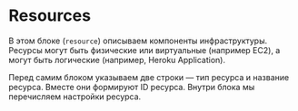 # Resources

В этом блоке (`resource`) описываем компоненты инфраструктуры. Ресурсы могут быть физические или виртуальные (например EC2), а могут быть логические (например, Heroku Application).

Перед самим блоком указываем две строки — тип ресурса и название ресурса. Вместе они формируют ID ресурса. Внутри блока мы перечисляем настройки ресурса.
